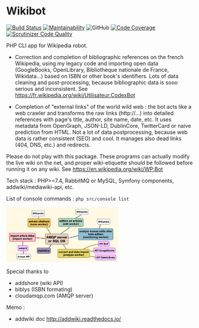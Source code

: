 # Wikibot

[![Build Status](https://scrutinizer-ci.com/g/Dispositif/Wikibot/badges/build.png?b=master)](https://scrutinizer-ci.com/g/Dispositif/Wikibot/build-status/master)
[![Maintainability](https://api.codeclimate.com/v1/badges/b7a0aa7a832ddf24adb0/maintainability)](https://codeclimate.com/repos/5d73cea4465eac01630065a7/maintainability)
![GitHub](https://img.shields.io/github/license/Dispositif/Wikibot)
[![Code Coverage](https://scrutinizer-ci.com/g/Dispositif/Wikibot/badges/coverage.png?b=master)](https://scrutinizer-ci.com/g/Dispositif/Wikibot/?branch=master)
[![Scrutinizer Code Quality](https://scrutinizer-ci.com/g/Dispositif/Wikibot/badges/quality-score.png?b=master)](https://scrutinizer-ci.com/g/Dispositif/Wikibot/?branch=master)


PHP CLI app for Wikipedia robot.

- Correction and completion of bibliographic references on the french Wikipedia, using my legacy code
 and importing open data (GoogleBooks, OpenLibrary, Bibliothèque nationale de France, Wikidata...) based on ISBN or other book's identifiers.
Lots of data cleaning and post-processing, because bibliographic data is sooo serious and inconsistent. See https://fr.wikipedia.org/wiki/Utilisateur:CodexBot 


- Completion of "external links" of the world wild web : the bot acts like a web crawler and transforms the 
raw links (http://...) into detailed references with page's title, author, site name, date, etc. It uses metadata from 
OpenGraph, JSON-LD, DublinCore, TwitterCard or naive prediction from HTML. Not a lot of data postprocessing, because web data is rather consistent (SEO) and cool. It manages also dead links (404, DNS, etc.) and redirects.

Please do not play with this package. These programs can actually modify the live wiki on the net, and proper
wiki-etiquette should be followed before running it on any wiki. See https://en.wikipedia.org/wiki/WP:Bot
 
Tech stack : PHP>=7.4, RabbitMQ or MySQL, Symfony components, addwiki/mediawiki-api, etc.

List of console commands : ```php src/console list```

<img src="https://raw.githubusercontent.com/Dispositif/Wikibot/master/docs/workers.png" alt="schemas of workers" style="max-width:300px;" />

Special thanks to
* addshore (wiki API)
* biblys (ISBN formating)
* cloudamqp.com (AMQP server)

Memo :
 * addwiki doc http://addwiki.readthedocs.io/
